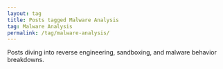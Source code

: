 ```yaml
---
layout: tag
title: Posts tagged Malware Analysis
tag: Malware Analysis
permalink: /tag/malware-analysis/
---
```


Posts diving into reverse engineering, sandboxing, and malware behavior breakdowns.
